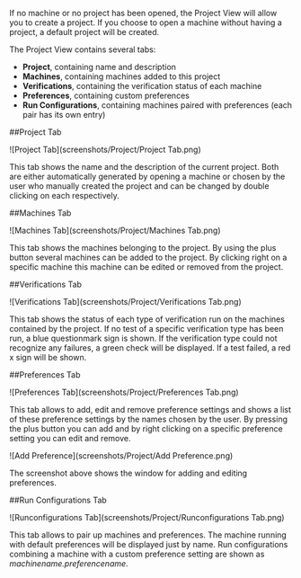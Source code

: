 If no machine or no project has been opened, the Project View will allow you to create a project. If you choose to open a machine without having a project, a default project will be created.

The Project View contains several tabs:
* __Project__, containing name and description
* __Machines__, containing machines added to this project
* __Verifications__, containing the verification status of each machine
* __Preferences__, containing custom preferences
* __Run Configurations__, containing machines paired with preferences (each pair has its own entry)

##Project Tab

![Project Tab](screenshots/Project/Project Tab.png)

This tab shows the name and the description of the current project. Both are either automatically generated by opening a machine or chosen by the user who manually created the project and can be changed by double clicking on each respectively.

##Machines Tab

![Machines Tab](screenshots/Project/Machines Tab.png)

This tab shows the machines belonging to the project. By using the plus button several machines can be added to the project. By clicking right on a specific machine this machine can be edited or removed from the project.

##Verifications Tab

![Verifications Tab](screenshots/Project/Verifications Tab.png)

This tab shows the status of each type of verification run on the machines contained by the project. If no test of a specific verification type has been run, a blue questionmark sign is shown. If the verification type could not recognize any failures, a green check will be displayed. If a test failed, a red x sign will be shown.

##Preferences Tab

![Preferences Tab](screenshots/Project/Preferences Tab.png)

This tab allows to add, edit and remove preference settings and shows a list of these preference settings by the names chosen by the user. By pressing the plus button you can add and by right clicking on a specific preference setting you can edit and remove.

![Add Preference](screenshots/Project/Add Preference.png)

The screenshot above shows the window for adding and editing preferences.

##Run Configurations Tab

![Runconfigurations Tab](screenshots/Project/Runconfigurations Tab.png)

This tab allows to pair up machines and preferences. The machine running with default preferences will be displayed just by name. Run configurations combining a machine with a custom preference setting are shown as _machinename.preferencename_.
